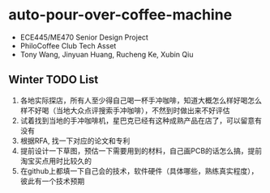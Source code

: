 # auto-pour-over-coffee-machine
- ECE445/ME470 Senior Design Project
- PhiloCoffee Club Tech Asset 
- Tony Wang, Jinyuan Huang, Rucheng Ke, Xubin Qiu

## Winter TODO List
1. 各地实际探店，所有人至少得自己喝一杯手冲咖啡，知道大概怎么样好喝怎么样不好喝（当地大众点评搜索手冲咖啡），不然到时做出来不好评估
2. 试着找到当地的手冲咖啡机，星巴克已经有这种成熟产品在店了，可以留意有没有
3. 根据RFA, 找一下对应的论文和专利
4. 提前设计一下草图，预估一下需要用到的材料，自己画PCB的话怎么搞，提前淘宝买点用时比较久的
5. 在github上都填一下自己会的技术，软件硬件（具体哪些，熟练真实程度），彼此有一个技术预期